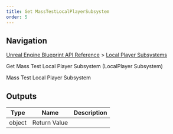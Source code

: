```yaml
---
title: Get MassTestLocalPlayerSubsystem
order: 5
---
```

## Navigation

[Unreal Engine Blueprint API Reference](https://dev.epicgames.com/documentation/en-us/unreal-engine/BlueprintAPI) > [Local Player Subsystems](https://dev.epicgames.com/documentation/en-us/unreal-engine/BlueprintAPI/LocalPlayerSubsystems)

Get Mass Test Local Player Subsystem (LocalPlayer Subsystem)

Mass Test Local Player Subsystem

## Outputs

| Type | Name | Description |
| --- | --- | --- |
| object | Return Value |  |
